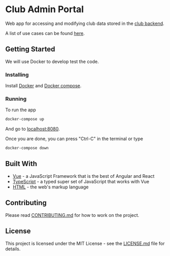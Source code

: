 # Club Admin Portal

Web app for accessing and modifying club data stored in the [club backend](https://github.com/ufosc/club-backend).

A list of use cases can be found [here](https://github.com/ufosc/club-admin-portal/issues/2).

## Getting Started

We will use Docker to develop test the code.

### Installing

Install [Docker](https://docs.docker.com/install/linux/docker-ce/ubuntu/) and [Docker compose](https://docs.docker.com/compose/install/).

### Running

To run the app

```bash
docker-compose up
```

And go to [localhost:8080](http://localhost:8080/).

Once you are done, you can press "Ctrl-C" in the terminal or type

```bash
docker-compose down
```

<!-- ## Deployment

**Additional steps to deploy and run the project**
 -->

## Built With

- [Vue](https://vuejs.org/) - a JavaScript Framework that is the best of Angular and React
- [TypeScript](https://github.com/ufosc/resources/blob/master/resources/typescript.md) - a typed super set of JavaScript that works with Vue
- [HTML](https://github.com/ufosc/resources/blob/master/resources/html.md) - the web's markup language

## Contributing

Please read [CONTRIBUTING.md](CONTRIBUTING.md) for how to work on the project.

## License

This project is licensed under the MIT License - see the [LICENSE.md](LICENSE.md) file for details.
